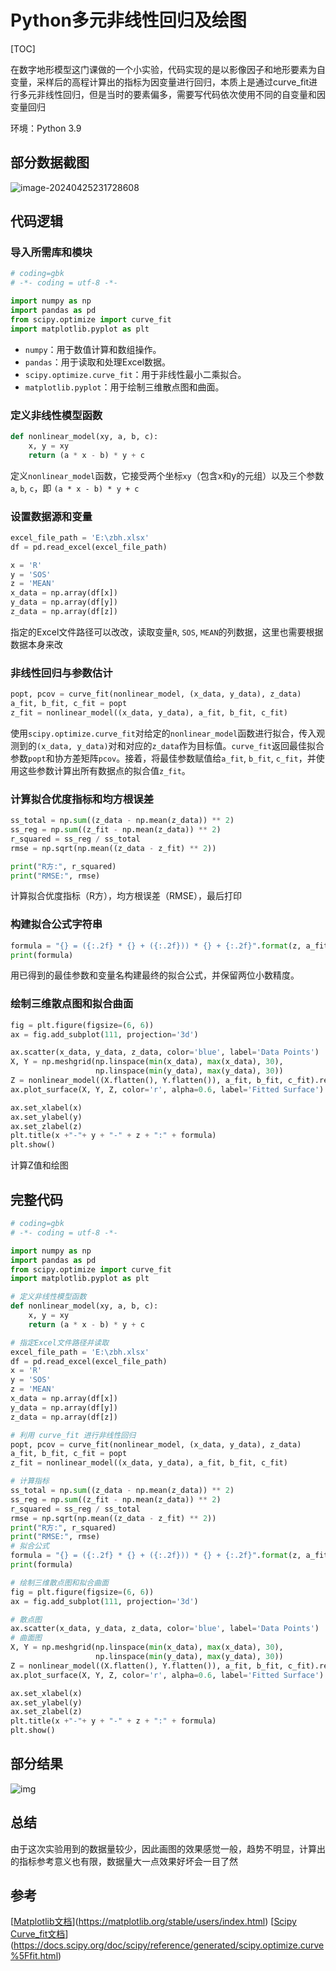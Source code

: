 # Python多元非线性回归及绘图

[TOC]

在数字地形模型这门课做的一个小实验，代码实现的是以影像因子和地形要素为自变量，采样后的高程计算出的指标为因变量进行回归，本质上是通过curve_fit进行多元非线性回归，但是当时的要素偏多，需要写代码依次使用不同的自变量和因变量回归

环境：Python 3.9

## 部分数据截图

![image-20240425231728608](https://gitee.com/zbhgis/pic/raw/master/blog/ec9ff13ef8cb221e228b628890ed5ab3.png)



## 代码逻辑

### 导入所需库和模块

```python
# coding=gbk
# -*- coding = utf-8 -*-

import numpy as np
import pandas as pd
from scipy.optimize import curve_fit
import matplotlib.pyplot as plt
```

- `numpy`：用于数值计算和数组操作。
- `pandas`：用于读取和处理Excel数据。
- `scipy.optimize.curve_fit`：用于非线性最小二乘拟合。
- `matplotlib.pyplot`：用于绘制三维散点图和曲面。

### 定义非线性模型函数

```python
def nonlinear_model(xy, a, b, c):
    x, y = xy
    return (a * x - b) * y + c
```

定义`nonlinear_model`函数，它接受两个坐标`xy`（包含x和y的元组）以及三个参数`a`, `b`, `c`，即 `(a * x - b) * y + c`

### 设置数据源和变量

```python
excel_file_path = 'E:\zbh.xlsx'    
df = pd.read_excel(excel_file_path)

x = 'R'
y = 'SOS'
z = 'MEAN'
x_data = np.array(df[x])
y_data = np.array(df[y])
z_data = np.array(df[z])
```

指定的Excel文件路径可以改改，读取变量`R`, `SOS`, `MEAN`的列数据，这里也需要根据数据本身来改

### 非线性回归与参数估计

```python
popt, pcov = curve_fit(nonlinear_model, (x_data, y_data), z_data)
a_fit, b_fit, c_fit = popt
z_fit = nonlinear_model((x_data, y_data), a_fit, b_fit, c_fit)
```

使用`scipy.optimize.curve_fit`对给定的`nonlinear_model`函数进行拟合，传入观测到的`(x_data, y_data)`对和对应的`z_data`作为目标值。`curve_fit`返回最佳拟合参数`popt`和协方差矩阵`pcov`。接着，将最佳参数赋值给`a_fit`, `b_fit`, `c_fit`，并使用这些参数计算出所有数据点的拟合值`z_fit`。

### 计算拟合优度指标和均方根误差

```python
ss_total = np.sum((z_data - np.mean(z_data)) ** 2)
ss_reg = np.sum((z_fit - np.mean(z_data)) ** 2)
r_squared = ss_reg / ss_total
rmse = np.sqrt(np.mean((z_data - z_fit) ** 2))

print("R方:", r_squared)
print("RMSE:", rmse)
```

计算拟合优度指标（R方），均方根误差（RMSE），最后打印

### 构建拟合公式字符串

```python
formula = "{} = ({:.2f} * {} + ({:.2f})) * {} + {:.2f}".format(z, a_fit, x, b_fit, y, c_fit)
print(formula)
```

用已得到的最佳参数和变量名构建最终的拟合公式，并保留两位小数精度。

### 绘制三维散点图和拟合曲面

```python
fig = plt.figure(figsize=(6, 6))
ax = fig.add_subplot(111, projection='3d')

ax.scatter(x_data, y_data, z_data, color='blue', label='Data Points')
X, Y = np.meshgrid(np.linspace(min(x_data), max(x_data), 30),
                   np.linspace(min(y_data), max(y_data), 30))
Z = nonlinear_model((X.flatten(), Y.flatten()), a_fit, b_fit, c_fit).reshape(X.shape)
ax.plot_surface(X, Y, Z, color='r', alpha=0.6, label='Fitted Surface')

ax.set_xlabel(x)
ax.set_ylabel(y)
ax.set_zlabel(z)
plt.title(x +"-"+ y + "-" + z + ":" + formula)
plt.show()
```

计算Z值和绘图

## 完整代码

```python
# coding=gbk
# -*- coding = utf-8 -*-

import numpy as np
import pandas as pd
from scipy.optimize import curve_fit
import matplotlib.pyplot as plt

# 定义非线性模型函数
def nonlinear_model(xy, a, b, c):
    x, y = xy
    return (a * x - b) * y + c

# 指定Excel文件路径并读取
excel_file_path = 'E:\zbh.xlsx'
df = pd.read_excel(excel_file_path)
x = 'R'
y = 'SOS'
z = 'MEAN'
x_data = np.array(df[x])
y_data = np.array(df[y])
z_data = np.array(df[z])

# 利用 curve_fit 进行非线性回归
popt, pcov = curve_fit(nonlinear_model, (x_data, y_data), z_data)
a_fit, b_fit, c_fit = popt
z_fit = nonlinear_model((x_data, y_data), a_fit, b_fit, c_fit)

# 计算指标
ss_total = np.sum((z_data - np.mean(z_data)) ** 2)
ss_reg = np.sum((z_fit - np.mean(z_data)) ** 2)
r_squared = ss_reg / ss_total
rmse = np.sqrt(np.mean((z_data - z_fit) ** 2))
print("R方:", r_squared)
print("RMSE:", rmse)
# 拟合公式
formula = "{} = ({:.2f} * {} + ({:.2f})) * {} + {:.2f}".format(z, a_fit, x, b_fit, y, c_fit)
print(formula)

# 绘制三维散点图和拟合曲面
fig = plt.figure(figsize=(6, 6))
ax = fig.add_subplot(111, projection='3d')

# 散点图
ax.scatter(x_data, y_data, z_data, color='blue', label='Data Points')
# 曲面图
X, Y = np.meshgrid(np.linspace(min(x_data), max(x_data), 30),
                   np.linspace(min(y_data), max(y_data), 30))
Z = nonlinear_model((X.flatten(), Y.flatten()), a_fit, b_fit, c_fit).reshape(X.shape)
ax.plot_surface(X, Y, Z, color='r', alpha=0.6, label='Fitted Surface')

ax.set_xlabel(x)
ax.set_ylabel(y)
ax.set_zlabel(z)
plt.title(x +"-"+ y + "-" + z + ":" + formula)
plt.show()
```

## 部分结果

![img](https://cdn.jsdelivr.net/gh/zbhgis/BlogImg@main/blog/202506262338915.png)

## 总结

由于这次实验用到的数据量较少，因此画图的效果感觉一般，趋势不明显，计算出的指标参考意义也有限，数据量大一点效果好坏会一目了然

## 参考

[[Matplotlib文档](https://matplotlib.org/stable/users/index.html)](https://matplotlib.org/stable/users/index.html)
[[Scipy Curve_fit文档](https://docs.scipy.org/doc/scipy/reference/generated/scipy.optimize.curve%5Ffit.html)](https://docs.scipy.org/doc/scipy/reference/generated/scipy.optimize.curve%5Ffit.html)
